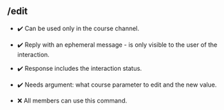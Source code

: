 ## /edit

- :heavy_check_mark: Can be used only in the course channel.
- :heavy_check_mark: Reply with an ephemeral message - is only visible to the user of the interaction.
- :heavy_check_mark: Response includes the interaction status.
- :heavy_check_mark: Needs argument: what course parameter to edit and the new value.

- :x: All members can use this command.
